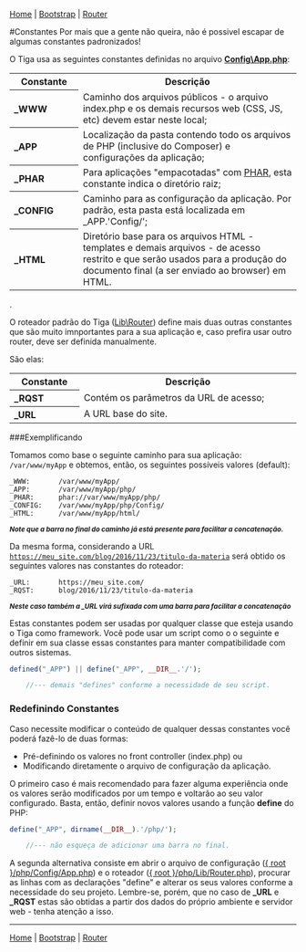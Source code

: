 [Home](https://github.com/sexcod/Tiga/tree/master/php/Lib/Doc/README.md)
 | [Bootstrap](https://github.com/sexcod/Tiga/tree/master/php/Lib/Doc/bootstrap.md)
 | [Router](https://github.com/sexcod/Tiga/tree/master/php/Lib/Doc/router.md)


#Constantes
Por mais que a gente não queira, não é possivel escapar de algumas constantes padronizados!

O Tiga usa as seguintes constantes definidas no arquivo [**Config\App.php**](https://github.com/sexcod/Tiga/tree/master/php/Config/App.php):

<table>
<tr><th>Constante</th><th>Descrição</th></tr>
<tr><th align="left" width="140">_WWW</th><td width="730">Caminho dos arquivos públicos - o arquivo index.php e os demais recursos web (CSS, JS, etc) devem estar neste local;</td></tr>

<tr><th align="left">_APP</th><td>Localização da pasta contendo todo os arquivos de PHP (inclusive do Composer) e configurações da aplicação;</td></tr>

<tr><th align="left">_PHAR</th><td>Para aplicações "empacotadas" com <a href="http://php.net/manual/pt_BR/book.phar.php">PHAR</a>, esta constante indica o diretório raiz;</td></tr>

<tr><th align="left">_CONFIG</th><td>Caminho para as configuração da aplicação. Por padrão, esta pasta está localizada em _APP.'Config/';</td></tr>

<tr><th align="left">_HTML</th><td>Diretório base para os arquivos HTML - templates e demais arquivos - de acesso restrito e que serão usados para a produção do documento final (a ser enviado ao browser) em HTML.</td></tr>
</table>
.

O roteador padrão do Tiga ([Lib\Router](https://github.com/sexcod/Tiga/tree/master/php/Lib/Router.php)) define mais duas outras constantes que são muito imnportantes para a sua aplicação e, caso prefira usar outro router, deve ser definida manualmente. 

São elas:

<table>
<tr><th>Constante</th><th>Descrição</th></tr>
<tr><th align="left" width="140">_RQST</th><td width="730">Contém os parâmetros da URL de acesso;</td></tr>
<tr><th align="left">_URL</th><td>A URL base do site.</td></tr>
</table>

###Exemplificando

Tomamos como base o seguinte caminho para sua aplicação: <code>/var/www/myApp</code> e obtemos, então, os seguintes possíveis valores (default):

```
_WWW:       /var/www/myApp/
_APP:       /var/www/myApp/php/
_PHAR:      phar://var/www/myApp/php/
_CONFIG:    /var/www/myApp/php/Config/
_HTML:      /var/www/myApp/html/
```
<sup>***Note que a barra no final do caminho já está presente para facilitar a concatenação.***</sup>

Da mesma forma, considerando a URL <code>https://meu_site.com/blog/2016/11/23/titulo-da-materia</code> será obtido os seguintes valores nas constantes do roteador:

```
_URL:       https://meu_site.com/
_RQST:      blog/2016/11/23/titulo-da-materia
```
<sup>***Neste caso também a _URL virá sufixada com uma barra para facilitar a concatenação***</sup>

Estas constantes podem ser usadas por qualquer classe que esteja usando o Tiga como framework. Você pode usar um script como o o seguinte e definir em sua classe essas constantes para manter compatibilidade com outros sistemas.

```php
defined("_APP") || define("_APP", __DIR__.'/');

    //--- demais "defines" conforme a necessidade de seu script.
```

### Redefinindo Constantes

Caso necessite modificar o conteúdo de qualquer dessas constantes você poderá fazê-lo de duas formas:

* Pré-definindo os valores no front controller (index.php) ou
* Modificando diretamente o arquivo de configuração da aplicação.

O primeiro caso é mais recomendado para fazer alguma experiência onde os valores serão modificados por um tempo e voltarão ao seu valor configurado. Basta, então, definir novos valores usando a função **define** do PHP:

```php
define("_APP", dirname(__DIR__).'/php/');

    //--- não esqueça de adicionar uma barra no final. 
```

A segunda alternativa consiste em abrir o arquivo de configuração ([{ root }/php/Config/App.php](https://github.com/sexcod/Tiga/tree/master/php/Config/App.php)) e o roteador ([{ root }/php/Lib/Router.php](https://github.com/sexcod/Tiga/tree/master/php/Lib/Router.php)), procurar as linhas com as declarações "define" e alterar os seus valores conforme a necessidade do seu projeto. Lembre-se, porém, que no caso de **_URL** e **_RQST** estas são obtidas a partir dos dados do próprio ambiente e servidor web - tenha atenção a isso.

---
[Home](https://github.com/sexcod/Tiga/tree/master/php/Lib/Doc/README.md)
 | [Bootstrap](https://github.com/sexcod/Tiga/tree/master/php/Lib/Doc/bootstrap.md)
 | [Router](https://github.com/sexcod/Tiga/tree/master/php/Lib/Doc/router.md)
